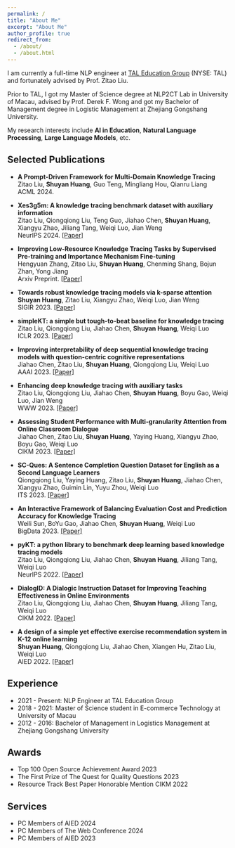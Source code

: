 ```yaml
---
permalink: /
title: "About Me"
excerpt: "About Me"
author_profile: true
redirect_from: 
  - /about/
  - /about.html
---
```



I am currently a full-time NLP engineer at [TAL Education Group](https://www.100tal.com/) (NYSE: TAL) and fortunately advised by Prof. Zitao Liu. 

Prior to TAL, I got my Master of Science degree at NLP2CT Lab in University of Macau, advised by Prof. Derek F. Wong and got my Bachelor of Management degree in Logistic Management at Zhejiang Gongshang University.

My research interests include **AI in Education**, **Natural Language Processing**, **Large Language Models**, etc.


Selected Publications
------

- **A Prompt-Driven Framework for Multi-Domain Knowledge Tracing** <br>
Zitao Liu, **Shuyan Huang**, Guo Teng, Mingliang Hou, Qianru Liang<br> 
  ACML 2024.

- **Xes3g5m: A knowledge tracing benchmark dataset with auxiliary information**<br> 
Zitao Liu, Qiongqiong Liu, Teng Guo, Jiahao Chen, **Shuyan Huang**, Xiangyu Zhao, Jiliang Tang, Weiqi Luo, Jian Weng<br> 
  NeurIPS 2024. [[Paper]](https://proceedings.neurips.cc/paper_files/paper/2023/file/67fc628f17c2ad53621fb961c6bafcaf-Paper-Datasets_and_Benchmarks.pdf)
- **Improving Low-Resource Knowledge Tracing Tasks by Supervised Pre-training and Importance Mechanism Fine-tuning**<br> 
  Hengyuan Zhang, Zitao Liu, **Shuyan Huang**, Chenming Shang, Bojun Zhan, Yong Jiang<br> 
  Arxiv Preprint. [[Paper]](https://arxiv.org/pdf/2403.06725)
- **Towards robust knowledge tracing models via k-sparse attention**<br>
  **Shuyan Huang**, Zitao Liu, Xiangyu Zhao, Weiqi Luo, Jian Weng<br>
  SIGIR 2023. [[Paper]](https://web.archive.org/web/20230720041332id_/https://dl.acm.org/doi/pdf/10.1145/3539618.3592073)
- **simpleKT: a simple but tough-to-beat baseline for knowledge tracing**<br>
  Zitao Liu, Qiongqiong Liu, Jiahao Chen, **Shuyan Huang**, Weiqi Luo<br>
  ICLR 2023. [[Paper]](https://arxiv.org/pdf/2302.06881)
- **Improving interpretability of deep sequential knowledge tracing models with question-centric cognitive representations**<br>
  Jiahao Chen, Zitao Liu, **Shuyan Huang**, Qiongqiong Liu, Weiqi Luo<br>
  AAAI 2023. [[Paper]](https://ojs.aaai.org/index.php/AAAI/article/view/26661)
- **Enhancing deep knowledge tracing with auxiliary tasks**<br>
  Zitao Liu, Qiongqiong Liu, Jiahao Chen, **Shuyan Huang**, Boyu Gao, Weiqi Luo, Jian Weng<br>
  WWW 2023. [[Paper]](https://arxiv.org/pdf/2302.07942)
- **Assessing Student Performance with Multi-granularity Attention from Online Classroom Dialogue**<br>
  Jiahao Chen, Zitao Liu, **Shuyan Huang**, Yaying Huang, Xiangyu Zhao, Boyu Gao, Weiqi Luo<br>
  CIKM 2023. [[Paper]](https://dl.acm.org/doi/abs/10.1145/3583780.3615143)
- **SC-Ques: A Sentence Completion Question Dataset for English as a Second Language Learners**<br>
  Qiongqiong Liu, Yaying Huang, Zitao Liu, **Shuyan Huang**, Jiahao Chen, Xiangyu Zhao, Guimin Lin, Yuyu Zhou, Weiqi Luo<br>
  ITS 2023. [[Paper]](https://arxiv.org/pdf/2206.12036)
- **An Interactive Framework of Balancing Evaluation Cost and Prediction Accuracy for Knowledge Tracing**<br>
  Weili Sun, BoYu Gao, Jiahao Chen, **Shuyan Huang**, Weiqi Luo<br>
  BigData 2023. [[Paper]](https://ieeexplore.ieee.org/abstract/document/10386686/)
- **pyKT: a python library to benchmark deep learning based knowledge tracing models**<br>
  Zitao Liu, Qiongqiong Liu, Jiahao Chen, **Shuyan Huang**, Jiliang Tang, Weiqi Luo<br>
  NeurIPS 2022. [[Paper]](https://proceedings.neurips.cc/paper_files/paper/2022/file/75ca2b23d9794f02a92449af65a57556-Paper-Datasets_and_Benchmarks.pdf)
- **DialogID: A Dialogic Instruction Dataset for Improving Teaching Effectiveness in Online Environments**<br>
  Zitao Liu, Qiongqiong Liu, Jiahao Chen, **Shuyan Huang**, Jiliang Tang, Weiqi Luo<br>
  CIKM 2022. [[Paper]](https://arxiv.org/pdf/2206.12034)
- **A design of a simple yet effective exercise recommendation system in K-12 online learning**<br>
  **Shuyan Huang**, Qiongqiong Liu, Jiahao Chen, Xiangen Hu, Zitao Liu, Weiqi Luo<br>
  AIED 2022. [[Paper]](https://arxiv.org/pdf/2206.12291)
  


Experience
------

- 2021 - Present: NLP Engineer at TAL Education Group
- 2018 - 2021: Master of Science student in E-commerce Technology at University of Macau
- 2012 - 2016: Bachelor of Management in Logistics Management at Zhejiang Gongshang University

Awards
------
- Top 100 Open Source Achievement Award 2023
- The First Prize of The Quest for Quality Questions 2023
- Resource Track Best Paper Honorable Mention CIKM 2022


Services
------

- PC Members of AIED 2024
- PC Members of The Web Conference 2024
- PC Members of AIED 2023

